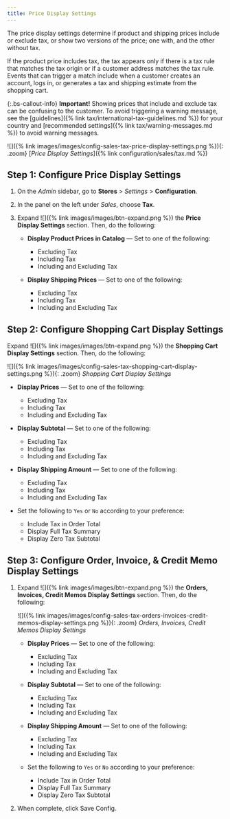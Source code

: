 ```yaml
---
title: Price Display Settings
---
```


The price display settings determine if product and shipping prices include or exclude tax, or show two versions of the price; one with, and the other without tax.

If the product price includes tax, the tax appears only if there is a tax rule that matches the tax origin or if a customer address matches the tax rule. Events that can trigger a match include when a customer creates an account, logs in, or generates a tax and shipping estimate from the shopping cart.

{:.bs-callout-info}
**Important!**
Showing prices that include and exclude tax can be confusing to the customer. To avoid triggering a warning message, see the [guidelines]({% link tax/international-tax-guidelines.md %}) for your country and [recommended settings]({% link tax/warning-messages.md %}) to avoid warning messages.

![]({% link images/images/config-sales-tax-price-display-settings.png %}){: .zoom}
[_Price Display Settings_]({% link configuration/sales/tax.md %})

## Step 1: Configure Price Display Settings

1. On the _Admin_ sidebar, go to **Stores** > _Settings_ > **Configuration**.

1. In the panel on the left under _Sales_, choose **Tax**.

1. Expand ![]({% link images/images/btn-expand.png %}) the **Price Display Settings** section. Then, do the following:

   - **Display Product Prices in Catalog** — Set to one of the following:

      - Excluding Tax
      - Including Tax
      - Including and Excluding Tax

   - **Display Shipping Prices** — Set to one of the following:

      - Excluding Tax
      - Including Tax
      - Including and Excluding Tax

## Step 2: Configure Shopping Cart Display Settings

Expand ![]({% link images/images/btn-expand.png %}) the **Shopping Cart Display Settings** section. Then, do the following:

![]({% link images/images/config-sales-tax-shopping-cart-display-settings.png %}){: .zoom}
_Shopping Cart Display Settings_

- **Display Prices** — Set to one of the following:

    - Excluding Tax
    - Including Tax
    - Including and Excluding Tax

- **Display Subtotal** — Set to one of the following:

    - Excluding Tax
    - Including Tax
    - Including and Excluding Tax

- **Display Shipping Amount** — Set to one of the following:

    - Excluding Tax
    - Including Tax
    - Including and Excluding Tax

- Set the following to `Yes` or `No` according to your preference:

    - Include Tax in Order Total
    - Display Full Tax Summary
    - Display Zero Tax Subtotal

## Step 3: Configure Order, Invoice, & Credit Memo Display Settings

1. Expand ![]({% link images/images/btn-expand.png %}) the **Orders, Invoices, Credit Memos Display Settings** section. Then, do the following:

    ![]({% link images/images/config-sales-tax-orders-invoices-credit-memos-display-settings.png %}){: .zoom}
    _Orders, Invoices, Credit Memos Display Settings_

    - **Display Prices** — Set to one of the following:

      - Excluding Tax
      - Including Tax
      - Including and Excluding Tax

    - **Display Subtotal** — Set to one of the following:

      - Excluding Tax
      - Including Tax
      - Including and Excluding Tax

    - **Display Shipping Amount** — Set to one of the following:

      - Excluding Tax
      - Including Tax
      - Including and Excluding Tax

    - Set the following to `Yes` or `No` according to your preference:

      - Include Tax in Order Total
      - Display Full Tax Summary
      - Display Zero Tax Subtotal

1. When complete, click <span class="btn">Save Config</span>.
